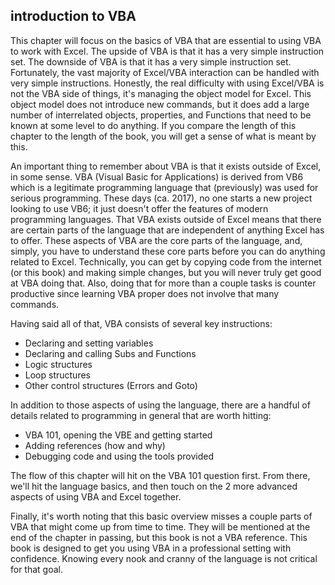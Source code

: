 ## introduction to VBA

This chapter will focus on the basics of VBA that are essential to using VBA to work with Excel. The upside of VBA is that it has a very simple instruction set. The downside of VBA is that it has a very simple instruction set. Fortunately, the vast majority of Excel/VBA interaction can be handled with very simple instructions. Honestly, the real difficulty with using Excel/VBA is not the VBA side of things, it's managing the object model for Excel. This object model does not introduce new commands, but it does add a large number of interrelated objects, properties, and Functions that need to be known at some level to do anything. If you compare the length of this chapter to the length of the book, you will get a sense of what is meant by this.

An important thing to remember about VBA is that it exists outside of Excel, in some sense. VBA (Visual Basic for Applications) is derived from VB6 which is a legitimate programming language that (previously) was used for serious programming. These days (ca. 2017), no one starts a new project looking to use VB6; it just doesn't offer the features of modern programming languages. That VBA exists outside of Excel means that there are certain parts of the language that are independent of anything Excel has to offer. These aspects of VBA are the core parts of the language, and, simply, you have to understand these core parts before you can do anything related to Excel. Technically, you can get by copying code from the internet (or this book) and making simple changes, but you will never truly get good at VBA doing that. Also, doing that for more than a couple tasks is counter productive since learning VBA proper does not involve that many commands.

Having said all of that, VBA consists of several key instructions:

- Declaring and setting variables
- Declaring and calling Subs and Functions
- Logic structures
- Loop structures
- Other control structures (Errors and Goto)

In addition to those aspects of using the language, there are a handful of details related to programming in general that are worth hitting:

- VBA 101, opening the VBE and getting started
- Adding references (how and why)
- Debugging code and using the tools provided

The flow of this chapter will hit on the VBA 101 question first. From there, we'll hit the language basics, and then touch on the 2 more advanced aspects of using VBA and Excel together.

Finally, it's worth noting that this basic overview misses a couple parts of VBA that might come up from time to time. They will be mentioned at the end of the chapter in passing, but this book is not a VBA reference. This book is designed to get you using VBA in a professional setting with confidence. Knowing every nook and cranny of the language is not critical for that goal.
